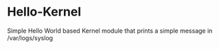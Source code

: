 Hello-Kernel
============

Simple Hello World based Kernel module that prints a simple message in /var/logs/syslog
